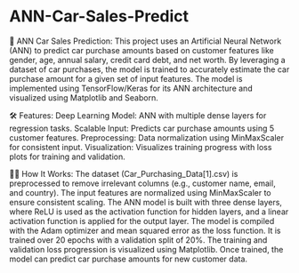# ANN-Car-Sales-Predict
🚗 ANN Car Sales Prediction:
This project uses an Artificial Neural Network (ANN) to predict car purchase amounts based on customer features like gender, age, annual salary, credit card debt, and net worth. By leveraging a dataset of car purchases, the model is trained to accurately estimate the car purchase amount for a given set of input features. The model is implemented using TensorFlow/Keras for its ANN architecture and visualized using Matplotlib and Seaborn.

🛠️ Features:
Deep Learning Model: ANN with multiple dense layers for regression tasks.
Scalable Input: Predicts car purchase amounts using 5 customer features.
Preprocessing: Data normalization using MinMaxScaler for consistent input.
Visualization: Visualizes training progress with loss plots for training and validation.

🧑‍💻 How It Works:
The dataset (Car_Purchasing_Data[1].csv) is preprocessed to remove irrelevant columns (e.g., customer name, email, and country). The input features are normalized using MinMaxScaler to ensure consistent scaling. The ANN model is built with three dense layers, where ReLU is used as the activation function for hidden layers, and a linear activation function is applied for the output layer. The model is compiled with the Adam optimizer and mean squared error as the loss function. It is trained over 20 epochs with a validation split of 20%. The training and validation loss progression is visualized using Matplotlib. Once trained, the model can predict car purchase amounts for new customer data.
